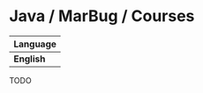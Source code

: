 # Java / MarBug / Courses

| Language |
| -------- |
| **English** | [Russian](README.ru.md) | [Ukrainian](README.uk.md) |

TODO
